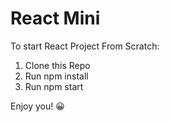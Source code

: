 # React Mini

To start React Project From Scratch:

1.  Clone this Repo
2. Run npm install
3. Run npm start

Enjoy you! 😀

